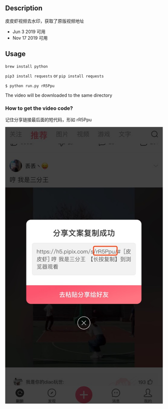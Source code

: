 ## Description

皮皮虾视频去水印，获取了原版视频地址

- Jun 3 2019 可用
- Nov 17 2019 可用

## Usage

`brew install python`

`pip3 install requests` or `pip install requests`

`$ python run.py rR5Ppu`

The video will be downloaded to the same directory

### How to get the video code?

记住分享链接最后面的短代码，形如 rR5Ppu

![share](./share.jpeg)
